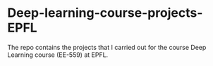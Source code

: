 # Deep-learning-course-projects-EPFL
The repo contains the projects that I carried out for the course Deep Learning course (EE-559) at EPFL.
